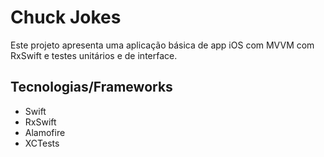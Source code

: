 # Chuck Jokes

Este projeto apresenta uma aplicação básica de app iOS com MVVM com RxSwift e testes unitários e de interface.

## Tecnologias/Frameworks
- Swift
- RxSwift
- Alamofire
- XCTests
